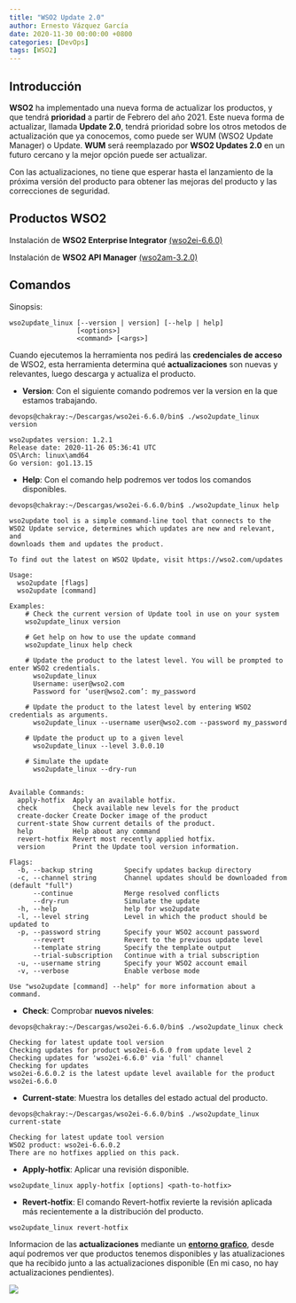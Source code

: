 ```yaml
---
title: "WSO2 Update 2.0"
author: Ernesto Vázquez García
date: 2020-11-30 00:00:00 +0800
categories: [DevOps]
tags: [WSO2]
---
```


## Introducción

**WSO2** ha implementado una nueva forma de actualizar los productos, y que tendrá **prioridad** a partir de Febrero del año 2021. Este nueva forma de actualizar, llamada **Update 2.0**, tendrá prioridad sobre los otros metodos de actualización que ya conocemos, como puede ser WUM (WSO2 Update Manager) o Update. **WUM** será reemplazado por **WSO2 Updates 2.0** en un futuro cercano y la mejor opción puede ser actualizar.

Con las actualizaciones, no tiene que esperar hasta el lanzamiento de la próxima versión del producto para obtener las mejoras del producto y las correcciones de seguridad.

## Productos WSO2
Instalación de **WSO2 Enterprise Integrator** [(wso2ei-6.6.0)](https://github.com/wso2/product-ei/releases/tag/v6.6.0)
	

Instalación de **WSO2 API Manager** [(wso2am-3.2.0)](https://wso2.com/api-management/)

## Comandos

Sinopsis:
```
wso2update_linux [--version | version] [--help | help]
                 [<options>]
                 <command> [<args>]
```

Cuando ejecutemos la herramienta nos pedirá las **credenciales de acceso** de WSO2, esta herramienta determina qué **actualizaciones** son nuevas y relevantes, luego descarga y actualiza el producto.

- **Version**: Con el siguiente comando podremos ver la version en la que estamos trabajando.

```
devops@chakray:~/Descargas/wso2ei-6.6.0/bin$ ./wso2update_linux version

wso2updates version: 1.2.1
Release date: 2020-11-26 05:36:41 UTC
OS\Arch: linux\amd64
Go version: go1.13.15
```

- **Help**: Con el comando help podremos ver todos los comandos disponibles.

```
devops@chakray:~/Descargas/wso2ei-6.6.0/bin$ ./wso2update_linux help

wso2update tool is a simple command-line tool that connects to the  
WSO2 Update service, determines which updates are new and relevant, and 
downloads them and updates the product.

To find out the latest on WSO2 Update, visit https://wso2.com/updates

Usage:
  wso2update [flags]
  wso2update [command]

Examples:
	# Check the current version of Update tool in use on your system
  	wso2update_linux version

	# Get help on how to use the update command
  	wso2update_linux help check

	# Update the product to the latest level. You will be prompted to enter WSO2 credentials.
	  wso2update_linux
	  Username: user@wso2.com
	  Password for ‘user@wso2.com’: my_password

    # Update the product to the latest level by entering WSO2 credentials as arguments.
      wso2update_linux --username user@wso2.com --password my_password

    # Update the product up to a given level
      wso2update_linux --level 3.0.0.10

    # Simulate the update 
      wso2update_linux --dry-run


Available Commands:
  apply-hotfix  Apply an available hotfix.
  check         Check available new levels for the product
  create-docker Create Docker image of the product
  current-state Show current details of the product.
  help          Help about any command
  revert-hotfix Revert most recently applied hotfix.
  version       Print the Update tool version information.

Flags:
  -b, --backup string        Specify updates backup directory
  -c, --channel string       Channel updates should be downloaded from (default "full")
      --continue             Merge resolved conflicts
      --dry-run              Simulate the update
  -h, --help                 help for wso2update
  -l, --level string         Level in which the product should be updated to
  -p, --password string      Specify your WSO2 account password
      --revert               Revert to the previous update level
      --template string      Specify the template output
      --trial-subscription   Continue with a trial subscription
  -u, --username string      Specify your WSO2 account email
  -v, --verbose              Enable verbose mode

Use "wso2update [command] --help" for more information about a command.
```

- **Check**: Comprobar **nuevos niveles**:

```
devops@chakray:~/Descargas/wso2ei-6.6.0/bin$ ./wso2update_linux check

Checking for latest update tool version
Checking updates for product wso2ei-6.6.0 from update level 2
Checking updates for 'wso2ei-6.6.0' via 'full' channel
Checking for updates
wso2ei-6.6.0.2 is the latest update level available for the product wso2ei-6.6.0
```

- **Current-state**: Muestra los detalles del estado actual del producto.

```
devops@chakray:~/Descargas/wso2ei-6.6.0/bin$ ./wso2update_linux current-state

Checking for latest update tool version
WSO2 product: wso2ei-6.6.0.2
There are no hotfixes applied on this pack.
```

- **Apply-hotfix**: Aplicar una revisión disponible.

```
wso2update_linux apply-hotfix [options] <path-to-hotfix>
```

- **Revert-hotfix**: El comando Revert-hotfix revierte la revisión aplicada más recientemente a la distribución del producto.

```
wso2update_linux revert-hotfix
```

Informacion de las **actualizaciones** mediante un **[entorno grafico](https://updates-info.wso2.com/)**, desde aquí podremos ver que productos tenemos disponibles y las atualizaciones que ha recibido junto a las actualizaciones disponible (En mi caso, no hay actualizaciones pendientes).

![](https://i.imgur.com/uUk8bqN.png)
